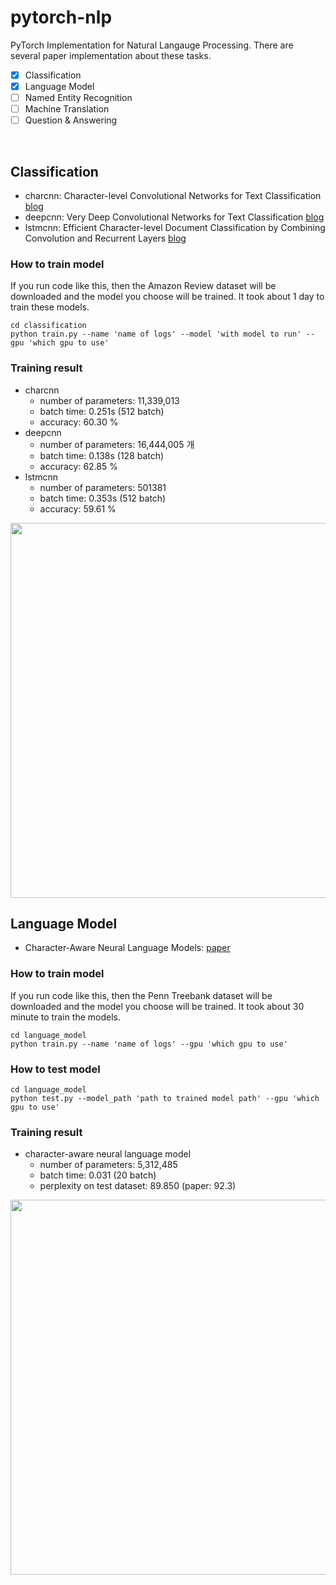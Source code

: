 # pytorch-nlp
PyTorch Implementation for Natural Langauge Processing.
There are several paper implementation about these tasks.

- [x] Classification
- [x] Language Model
- [ ] Named Entity Recognition
- [ ] Machine Translation
- [ ] Question & Answering

<br/>

## Classification
- charcnn: Character-level Convolutional Networks for Text Classification [blog](https://www.notion.so/daangn/Character-level-Convolutional-Networks-for-Text-Classification-3fb5552c27b94a3099e8e79ba1a272f9)
- deepcnn: Very Deep Convolutional Networks for Text Classification [blog](https://www.notion.so/daangn/Very-Deep-Convolutional-Networks-for-Text-Classification-63c3f055d19b4a1285891c99f5b06517)
- lstmcnn: Efficient Character-level Document Classification by Combining Convolution and Recurrent Layers [blog](https://www.notion.so/daangn/Efficient-Character-level-Document-Classification-by-Combining-Convolution-and-Recurrent-Layers-a05e07dcbd0249978dd2d35504653577)

### How to train model
If you run code like this, then the Amazon Review dataset will be downloaded and the model you choose will be trained. It took about 1 day to train these models. 

```
cd classification
python train.py --name 'name of logs' --model 'with model to run' --gpu 'which gpu to use'
```

### Training result
- charcnn
  - number of parameters: 11,339,013
  - batch time: 0.251s (512 batch)
  - accuracy: 60.30 %
- deepcnn 
  - number of parameters: 16,444,005 개
  - batch time: 0.138s (128 batch)
  - accuracy: 62.85 %
- lstmcnn
  - number of parameters: 501381
  - batch time: 0.353s (512 batch)
  - accuracy: 59.61 %

<img src='https://user-images.githubusercontent.com/16641054/51795184-704f7a00-2222-11e9-97f5-c70d5f311f5d.png' width='600px'>

<br/>


## Language Model
- Character-Aware Neural Language Models: [paper](https://www.aaai.org/ocs/index.php/AAAI/AAAI16/paper/viewFile/12489/12017)

### How to train model
If you run code like this, then the Penn Treebank dataset will be downloaded and the model you choose will be trained. It took about 30 minute to train the models. 

```
cd language_model
python train.py --name 'name of logs' --gpu 'which gpu to use'
```

### How to test model
```
cd language_model
python test.py --model_path 'path to trained model path' --gpu 'which gpu to use'
```

### Training result
- character-aware neural language model
  - number of parameters: 5,312,485
  - batch time: 0.031 (20 batch)
  - perplexity on test dataset: 89.850 (paper: 92.3)
  
<img src='https://user-images.githubusercontent.com/16641054/52529241-ec24e880-2d31-11e9-93c4-cba52b618fd5.png' width='600px'>
